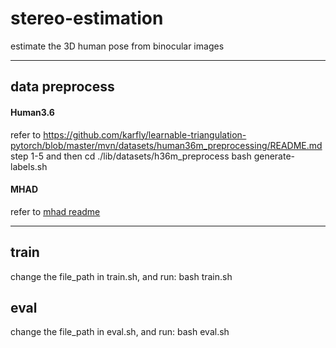 # stereo-estimation
estimate the 3D human pose from binocular images

***

## data preprocess

#### Human3.6
refer to <https://github.com/karfly/learnable-triangulation-pytorch/blob/master/mvn/datasets/human36m_preprocessing/README.md> step 1-5
and then
    cd ./lib/datasets/h36m_preprocess
    bash generate-labels.sh

#### MHAD
refer to [mhad readme](https://github.com/sherrywan/stereo-estimation/blob/main/lib/datasets/mhad_preprocess/readme.md)

***

## train

change the file_path in train.sh, and run:
    bash train.sh

## eval

change the file_path in eval.sh, and run:
    bash eval.sh


